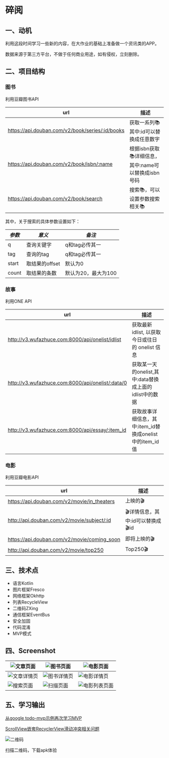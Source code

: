 # 碎阅

## 一、动机

利用这段时间学习一些新的内容，在大作业的基础上准备做一个资讯类的APP。

数据来源于第三方平台，不做于任何商业用途，如有侵权，立刻删除。

## 二、项目结构

### 图书

利用豆瓣图书API

| url                                      | 描述                                |
| ---------------------------------------- | --------------------------------- |
| https://api.douban.com/v2/book/series/:id/books | 获取一系列📚 其中:id可以替换成任意数字            |
| https://api.douban.com/v2/book/isbn/:name | 根据isbn获取📚详细信息，其中:name可以替换成isbn号码 |
| https://api.douban.com/v2/book/search    | 搜索📚，可以设置参数搜索相关📚                 |

其中，关于搜索的具体参数设置如下：

| *参数*  | *意义*       | *备注*         |
| ----- | ---------- | ------------ |
| q     | 查询关键字      | q和tag必传其一    |
| tag   | 查询的tag     | q和tag必传其一    |
| start | 取结果的offset | 默认为0         |
| count | 取结果的条数     | 默认为20，最大为100 |

### 故事

利用ONE API

| url                                      | 描述                                      |
| ---------------------------------------- | --------------------------------------- |
| http://v3.wufazhuce.com:8000/api/onelist/idlist | 获取最新 idlist, 以获取今日或往日的 onelist 信息       |
| http://v3.wufazhuce.com:8000/api/onelist/:data/0 | 获取某一天的onelist,其中:data替换成上面的idlist中的数据   |
| http://v3.wufazhuce.com:8000/api/essay/:item_id | 获取故事详细信息，其中:item_id替换成onelist中的item_id值 |

### 电影

利用豆瓣电影API

| url                                      | 描述                    |
| ---------------------------------------- | --------------------- |
| https://api.douban.com/v2/movie/in_theaters | 上映的🎬                 |
| http://api.douban.com/v2/movie/subject/:id | 🎬详情信息，其中:id可以替换成🎬id |
| https://api.douban.com/v2/movie/coming_soon | 即将上映的🎬               |
| http://api.douban.com/v2/movie/top250    | Top250🎬              |

## 三、技术点

- 语言Kotlin
- 图片框架Fresco
- 网络框架Okhttp
- 列表RecycleView
- 二维码ZXing
- 通信框架EventBus
- 安全加固
- 代码混淆
- MVP模式

## 四、Screenshot

| ![文章页面](https://github.com/LRH1993/SuiYue/blob/master/screenshot/%E6%96%87%E7%AB%A0%E9%A1%B5%E9%9D%A2.jpeg) | ![图书页面](https://github.com/LRH1993/SuiYue/blob/master/screenshot/%E5%9B%BE%E4%B9%A6%E9%A1%B5%E9%9D%A2.jpeg) | ![电影页面](https://github.com/LRH1993/SuiYue/blob/master/screenshot/%E7%94%B5%E5%BD%B1%E9%A1%B5%E9%9D%A2.jpeg) |
| ---------------------------------------- | ---------------------------------------- | ---------------------------------------- |
| ![文章详情页](https://github.com/LRH1993/SuiYue/blob/master/screenshot/%E6%96%87%E7%AB%A0%E8%AF%A6%E6%83%85%E9%A1%B5%E9%9D%A2.jpeg) | ![图书详情页](https://github.com/LRH1993/SuiYue/blob/master/screenshot/%E5%9B%BE%E4%B9%A6%E8%AF%A6%E6%83%85%E9%A1%B5%E9%9D%A2.jpeg) | ![电影详情页](https://github.com/LRH1993/SuiYue/blob/master/screenshot/%E7%94%B5%E5%BD%B1%E8%AF%A6%E6%83%85%E9%A1%B5%E9%9D%A2.jpeg) |
| ![搜索页面](https://github.com/LRH1993/SuiYue/blob/master/screenshot/%E6%90%9C%E7%B4%A2%E9%A1%B5%E9%9D%A2.jpeg) | ![扫描页面](https://github.com/LRH1993/SuiYue/blob/master/screenshot/%E6%89%AB%E6%8F%8F%E9%A1%B5%E9%9D%A2.jpeg) | ![电影列表页面](https://github.com/LRH1993/SuiYue/blob/master/screenshot/%E7%94%B5%E5%BD%B1%E5%88%97%E8%A1%A8%E9%A1%B5%E9%9D%A2.jpeg) |

## 五、学习输出

[从google todo-mvp示例再次学习MVP](https://juejin.im/post/5a9654f86fb9a0634a39450e)

[ScrollView嵌套RecyclerView滑动冲突相关问题](https://juejin.im/post/5aa8c2f1f265da237c689946)

![二维码](https://github.com/LRH1993/SuiYue/blob/master/screenshot/%E4%BA%8C%E7%BB%B4%E7%A0%81.png)

扫描二维码，下载apk体验








